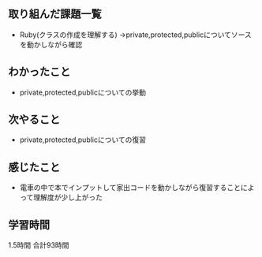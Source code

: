 ## 取り組んだ課題一覧
- Ruby(クラスの作成を理解する)
  →private,protected,publicについてソースを動かしながら確認
## わかったこと
- private,protected,publicについての挙動
## 次やること 
- private,protected,publicについての復習
## 感じたこと
- 電車の中で本でインプットして家出コードを動かしながら復習することによって理解度が少し上がった


## 学習時間
1.5時間
合計93時間
